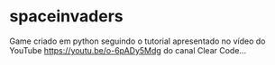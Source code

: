 # spaceinvaders

Game criado em python seguindo o tutorial apresentado no vídeo do YouTube https://youtu.be/o-6pADy5Mdg do canal Clear Code...
